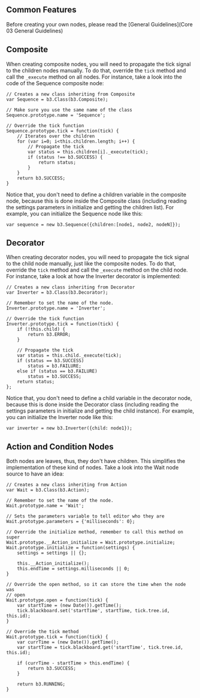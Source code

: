 ## Common Features

Before creating your own nodes, please read the [General Guidelines](Core 03 General Guidelines)

## Composite

When creating composite nodes, you will need to propagate the tick signal to
the children nodes manually. To do that, override the `tick` method and call 
the `_execute` method on all nodes. For instance, take a look into the code of
the Sequence composite node:
    
    // Creates a new class inheriting from Composite
    var Sequence = b3.Class(b3.Composite);

    // Make sure you use the same name of the class
    Sequence.prototype.name = 'Sequence';
        
    // Override the tick function
    Sequence.prototype.tick = function(tick) {
        // Iterates over the children
        for (var i=0; i<this.children.length; i++) {
            // Propagate the tick
            var status = this.children[i]._execute(tick);
            if (status !== b3.SUCCESS) {
                return status;
            }
        }
        return b3.SUCCESS;
    }

Notice that, you don't need to define a children variable in the composite 
node, because this is done inside the Composite class (including reading the
settings parameters in initialize and getting the children list). For example,
you can initialize the Sequence node like this:

    var sequence = new b3.Sequence({children:[node1, node2, nodeN]});


## Decorator

When creating decorator nodes, you will need to propagate the tick signal to
the child node manually, just like the composite nodes. To do that, override
the `tick` method and call the `_execute` method on the child node. For 
instance, take a look at how the Inverter decorator is implemented:


    // Creates a new class inheriting from Decorator
    var Inverter = b3.Class(b3.Decorator);

    // Remember to set the name of the node. 
    Inverter.prototype.name = 'Inverter';

    // Override the tick function
    Inverter.prototype.tick = function(tick) {
        if (!this.child) {
            return b3.ERROR;
        }

        // Propagate the tick
        var status = this.child._execute(tick);
        if (status == b3.SUCCESS)
            status = b3.FAILURE;
        else if (status == b3.FAILURE)
            status = b3.SUCCESS;
        return status;
    };

Notice that, you don't need to define a child variable in the decorator 
node, because this is done inside the Decorator class (including reading the
settings parameters in initialize and getting the child instance). For example,
you can initialize the Inverter node like this:

    var inverter = new b3.Inverter({child: node1});


## Action and Condition Nodes

Both nodes are leaves, thus, they don't have children. This simplifies the 
implementation of these kind of nodes. Take a look into the Wait node source to
have an idea:


    // Creates a new class inheriting from Action
    var Wait = b3.Class(b3.Action);
    
    // Remember to set the name of the node. 
    Wait.prototype.name = 'Wait';

    // Sets the parameters variable to tell editor who they are
    Wait.prototype.parameters = {'milliseconds': 0};

    // Override the initialize method, remember to call this method on super
    Wait.prototype.__Action_initialize = Wait.prototype.initialize;
    Wait.prototype.initialize = function(settings) {
        settings = settings || {};

        this.__Action_initialize();
        this.endTime = settings.milliseconds || 0;
    }

    // Override the open method, so it can store the time when the node was
    // open    
    Wait.prototype.open = function(tick) {
        var startTime = (new Date()).getTime();
        tick.blackboard.set('startTime', startTime, tick.tree.id, this.id);
    }

    // Override the tick method
    Wait.prototype.tick = function(tick) {
        var currTime = (new Date()).getTime();
        var startTime = tick.blackboard.get('startTime', tick.tree.id, this.id);
        
        if (currTime - startTime > this.endTime) {
            return b3.SUCCESS;
        }
        
        return b3.RUNNING;
    }